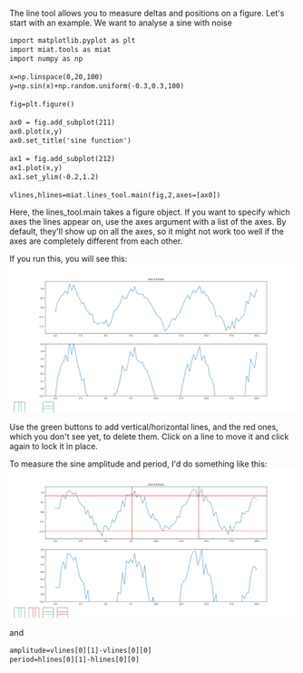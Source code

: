 The line tool allows you to measure deltas and positions on a figure. Let's start with an example. We want to analyse a sine with noise

	import matplotlib.pyplot as plt
	import miat.tools as miat
	import numpy as np

	x=np.linspace(0,20,100)
	y=np.sin(x)+np.random.uniform(-0.3,0.3,100)

	fig=plt.figure()

	ax0 = fig.add_subplot(211)
	ax0.plot(x,y)
	ax0.set_title('sine function')

	ax1 = fig.add_subplot(212)
	ax1.plot(x,y)
	ax1.set_ylim(-0.2,1.2)

	vlines,hlines=miat.lines_tool.main(fig,2,axes=[ax0])

Here, the lines_tool.main takes a figure object. If you want to specify which axes the lines appear on, use the axes argument with a list of the axes. By default, they'll show up on all the axes, so it might not work too well if the axes are completely different from each other.

If you run this, you will see this:
![](https://github.com/CephalonAhmes/miat/blob/main/documentation/Lines/Figure_1.png?raw=true)

Use the green buttons to add vertical/horizontal lines, and the red ones, which you don't see yet, to delete them. Click on a line to move it and click again to lock it in place.

To measure the sine amplitude and period, I'd do something like this:
![](https://github.com/CephalonAhmes/miat/blob/main/documentation/Lines/Figure_2.png?raw=true)

and 

	amplitude=vlines[0][1]-vlines[0][0]
	period=hlines[0][1]-hlines[0][0]

